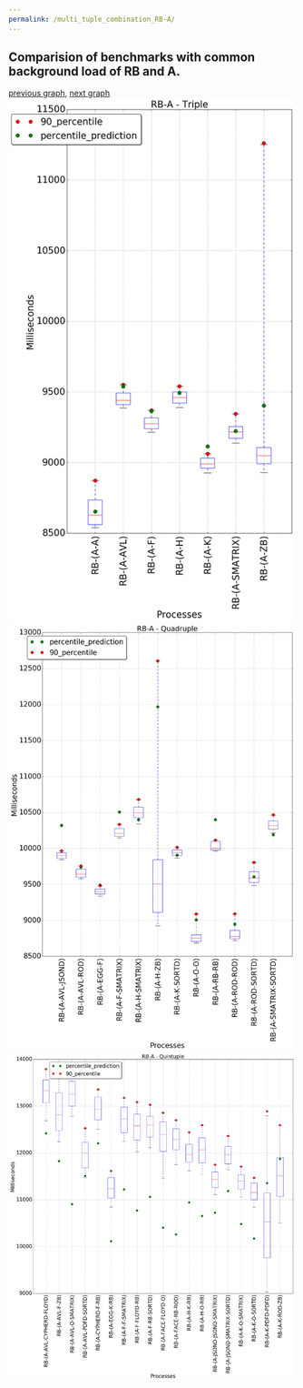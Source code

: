 ```yaml
---
permalink: /multi_tuple_combination_RB-A/
---
```



## Comparision of benchmarks with common background load of RB and A.

[previous graph](../multi_tuple_combination_RB-AVL/), [next graph](../multi_tuple_combination_RB-CYPHERD/)
![graph figure](./images/triple/RB/RB-A_box.png)![graph figure](./images/quadruple/RB/RB-A_box.png)![graph figure](./images/quintuple/RB/RB-A_box.png)